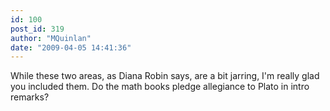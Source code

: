```yaml
---
id: 100
post_id: 319
author: "MQuinlan"
date: "2009-04-05 14:41:36"
---
```

While these two areas, as Diana Robin says, are a bit jarring, I'm really glad you included them. Do the math books pledge allegiance to Plato in intro remarks?
